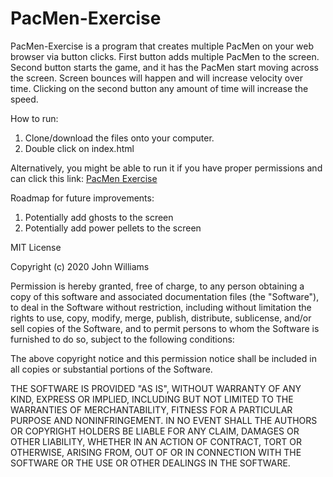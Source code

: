 # PacMen-Exercise
PacMen-Exercise is a program that creates multiple PacMen on your web browser via button clicks. First button adds multiple PacMen to the screen. Second button starts the game, and it has the PacMen start moving across the screen. Screen bounces will happen and will increase velocity over time. Clicking on the second button any amount of time will increase the speed.

How to run:
1) Clone/download the files onto your computer.
2) Double click on index.html

Alternatively, you might be able to run it if you have proper permissions and can click this link:
<a href="http://wesleynguyen.github.io/PacMen-Exercise">PacMen Exercise</a>

Roadmap for future improvements:
1) Potentially add ghosts to the screen
2) Potentially add power pellets to the screen

MIT License

Copyright (c) 2020 John Williams

Permission is hereby granted, free of charge, to any person obtaining a copy
of this software and associated documentation files (the "Software"), to deal
in the Software without restriction, including without limitation the rights
to use, copy, modify, merge, publish, distribute, sublicense, and/or sell
copies of the Software, and to permit persons to whom the Software is
furnished to do so, subject to the following conditions:

The above copyright notice and this permission notice shall be included in all
copies or substantial portions of the Software.

THE SOFTWARE IS PROVIDED "AS IS", WITHOUT WARRANTY OF ANY KIND, EXPRESS OR
IMPLIED, INCLUDING BUT NOT LIMITED TO THE WARRANTIES OF MERCHANTABILITY,
FITNESS FOR A PARTICULAR PURPOSE AND NONINFRINGEMENT. IN NO EVENT SHALL THE
AUTHORS OR COPYRIGHT HOLDERS BE LIABLE FOR ANY CLAIM, DAMAGES OR OTHER
LIABILITY, WHETHER IN AN ACTION OF CONTRACT, TORT OR OTHERWISE, ARISING FROM,
OUT OF OR IN CONNECTION WITH THE SOFTWARE OR THE USE OR OTHER DEALINGS IN THE
SOFTWARE.
